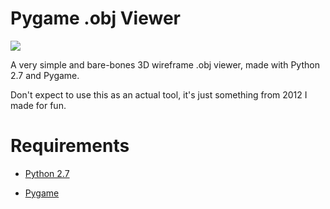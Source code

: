 Pygame .obj Viewer
=================
<img src="http://i.imgur.com/vWkfICo.gif">

A very simple and bare-bones 3D wireframe .obj viewer, made with Python 2.7 and Pygame.

Don't expect to use this as an actual tool, it's just something from 2012 I made for fun.



Requirements
=================

- [Python 2.7](<http://www.python.org/ftp/python/2.7.6/python-2.7.6.msi>)

- [Pygame](<http://pygame.org/ftp/pygame-1.9.1.win32-py2.7.msi>)
